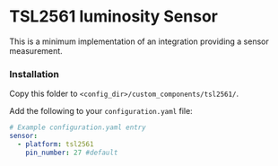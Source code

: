 # TSL2561 luminosity Sensor

This is a minimum implementation of an integration providing a sensor measurement.

### Installation

Copy this folder to `<config_dir>/custom_components/tsl2561/`.

Add the following to your `configuration.yaml` file:

```yaml
# Example configuration.yaml entry
sensor:
  - platform: tsl2561
    pin_number: 27 #default
```
